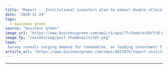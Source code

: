 ```yaml
---
title: "Report -  Institutional investors plan to almost double allocations to renewables by 2025"
date: "2020-11-24"
tags: 
  - business green
source: "business green"
image_url: "https://www.businessgreen.com/api/v1/wps/7fc5ae0/ec5bffc8-b5a9-45e1-9f48-5644fd45c239/3/Wind-turbines-992820568-185x114.png"
image_fp: "/assets/img/post_thumbnails/107.png"
lead: "
 Survey reveals surging demand for renewables, as leading investment firms ramp up clean energy ambitions ..."
article_url: "https://www.businessgreen.com/news/4023879/report-institutional-investors-plan-double-allocations-renewables-2025"
---
```


---
